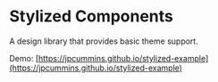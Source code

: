 # Stylized Components

A design library that provides basic theme support.

Demo: [https://jpcummins.github.io/stylized-example](https://jpcummins.github.io/stylized-example)